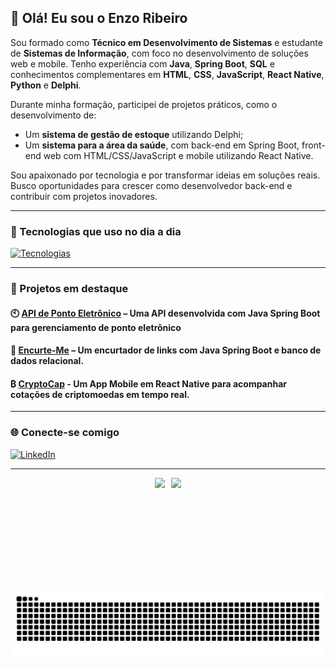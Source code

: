 ## 👋 Olá! Eu sou o Enzo Ribeiro

Sou formado como **Técnico em Desenvolvimento de Sistemas** e estudante de **Sistemas de Informação**, com foco no desenvolvimento de soluções web e mobile. Tenho experiência com **Java**, **Spring Boot**, **SQL** e conhecimentos complementares em **HTML**, **CSS**, **JavaScript**, **React Native**, **Python** e **Delphi**.

Durante minha formação, participei de projetos práticos, como o desenvolvimento de:
- Um **sistema de gestão de estoque** utilizando Delphi;
- Um **sistema para a área da saúde**, com back-end em Spring Boot, front-end web com HTML/CSS/JavaScript e mobile utilizando React Native.

Sou apaixonado por tecnologia e por transformar ideias em soluções reais. Busco oportunidades para crescer como desenvolvedor back-end e contribuir com projetos inovadores.

---

### 🚀 Tecnologias que uso no dia a dia

[![Tecnologias](https://skillicons.dev/icons?i=java,spring,mysql,git,github,vscode&perline=10)](https://skillicons.dev)


---

### 📌 Projetos em destaque

#### 🕙 [**API de Ponto Eletrônico**](https://github.com/EnzoRibeiro0/api-ponto-eletronico) – Uma API desenvolvida com Java Spring Boot para gerenciamento de ponto eletrônico
#### 🔗 [**Encurte-Me**](https://github.com/EnzoRibeiro0/encurte-me) – Um encurtador de links com Java Spring Boot e banco de dados relacional.
####  ₿  [**CryptoCap**](https://github.com/EnzoRibeiro0/CryptoCap) - Um App Mobile em React Native para acompanhar cotações de criptomoedas em tempo real.

---

### 🌐 Conecte-se comigo

[![LinkedIn](https://skillicons.dev/icons?i=linkedin)](https://www.linkedin.com/in/enzo-ribeiro-da-silva-117887255)

---

<div style="display: flex; justify-content: center; align-items: flex-start; gap: 10px;">
  <img height="180"
       src="https://github-readme-stats.vercel.app/api?username=EnzoRibeiro0&show_icons=true&title_color=fff&icon_color=810CA8&text_color=9f9f9f&bg_color=151515" />
  <img height="180"
       src="https://github-readme-stats.vercel.app/api/top-langs/?username=EnzoRibeiro0&layout=donut&title_color=fff&icon_color=810CA8&text_color=9f9f9f&bg_color=151515" />
</div>

<picture>
  <source media="(prefers-color-scheme: dark)" srcset="https://raw.githubusercontent.com/EnzoRibeiro0/EnzoRibeiro0/output/github-contribution-grid-snake-dark.svg" />
  <source media="(prefers-color-scheme: light)" srcset="https://raw.githubusercontent.com/EnzoRibeiro0/EnzoRibeiro0/output/github-contribution-grid-snake.svg" />
  <img alt="snake animation" src="https://raw.githubusercontent.com/EnzoRibeiro0/EnzoRibeiro0/output/github-contribution-grid-snake.svg" />
</picture>
